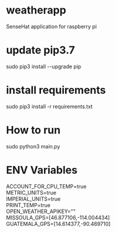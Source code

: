 # weatherapp
SenseHat application for raspberry pi

<!-- # Install Python 3.7.4
sudo chmod +x setup.sh
sudo ./setup.sh -->

# update pip3.7
sudo pip3 install --upgrade pip

# install requirements
sudo pip3 install -r requirements.txt  

# How to run
sudo python3 main.py  

# ENV Variables
ACCOUNT_FOR_CPU_TEMP=true  
METRIC_UNITS=true  
IMPERIAL_UNITS=true  
PRINT_TEMP=true  
OPEN_WEATHER_APIKEY=""  
MISSOULA_GPS=[46.877106,-114.004434]  
GUATEMALA_GPS=[14.614377,-90.469710]  
